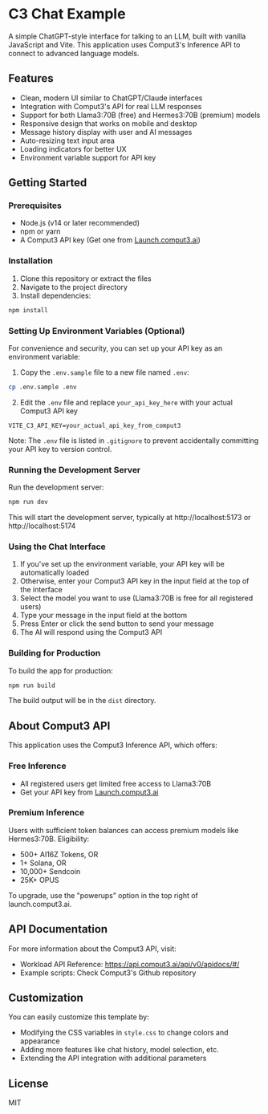 # C3 Chat Example

A simple ChatGPT-style interface for talking to an LLM, built with vanilla JavaScript and Vite. This application uses Comput3's Inference API to connect to advanced language models.

## Features

- Clean, modern UI similar to ChatGPT/Claude interfaces
- Integration with Comput3's API for real LLM responses
- Support for both Llama3:70B (free) and Hermes3:70B (premium) models
- Responsive design that works on mobile and desktop
- Message history display with user and AI messages
- Auto-resizing text input area
- Loading indicators for better UX
- Environment variable support for API key

## Getting Started

### Prerequisites

- Node.js (v14 or later recommended)
- npm or yarn
- A Comput3 API key (Get one from [Launch.comput3.ai](https://launch.comput3.ai))

### Installation

1. Clone this repository or extract the files
2. Navigate to the project directory
3. Install dependencies:

```bash
npm install
```

### Setting Up Environment Variables (Optional)

For convenience and security, you can set up your API key as an environment variable:

1. Copy the `.env.sample` file to a new file named `.env`:

```bash
cp .env.sample .env
```

2. Edit the `.env` file and replace `your_api_key_here` with your actual Comput3 API key

```
VITE_C3_API_KEY=your_actual_api_key_from_comput3
```

Note: The `.env` file is listed in `.gitignore` to prevent accidentally committing your API key to version control.

### Running the Development Server

Run the development server:

```bash
npm run dev
```

This will start the development server, typically at http://localhost:5173 or http://localhost:5174

### Using the Chat Interface

1. If you've set up the environment variable, your API key will be automatically loaded
2. Otherwise, enter your Comput3 API key in the input field at the top of the interface
3. Select the model you want to use (Llama3:70B is free for all registered users)
4. Type your message in the input field at the bottom
5. Press Enter or click the send button to send your message
6. The AI will respond using the Comput3 API

### Building for Production

To build the app for production:

```bash
npm run build
```

The build output will be in the `dist` directory.

## About Comput3 API

This application uses the Comput3 Inference API, which offers:

### Free Inference

- All registered users get limited free access to Llama3:70B
- Get your API key from [Launch.comput3.ai](https://launch.comput3.ai)

### Premium Inference

Users with sufficient token balances can access premium models like Hermes3:70B. Eligibility:
- 500+ AI16Z Tokens, OR
- 1+ Solana, OR
- 10,000+ Sendcoin
- 25K+ OPUS

To upgrade, use the "powerups" option in the top right of launch.comput3.ai.

## API Documentation

For more information about the Comput3 API, visit:
- Workload API Reference: https://api.comput3.ai/api/v0/apidocs/#/
- Example scripts: Check Comput3's Github repository

## Customization

You can easily customize this template by:

- Modifying the CSS variables in `style.css` to change colors and appearance
- Adding more features like chat history, model selection, etc.
- Extending the API integration with additional parameters

## License

MIT 